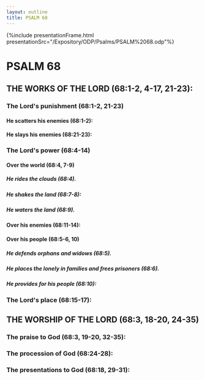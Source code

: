 ```yaml
---
layout: outline
title: PSALM 68
---
```

{%include presentationFrame.html presentationSrc="/Expository/ODP/Psalms/PSALM%2068.odp"%}

# PSALM 68 
## THE WORKS OF THE LORD (68:1-2, 4-17, 21-23): 
###  The Lord\'s punishment (68:1-2, 21-23) 
####  He scatters his enemies (68:1-2): 
####  He slays his enemies (68:21-23): 
###  The Lord\'s power (68:4-14) 
####  Over the world (68:4, 7-9) 
#####  He rides the clouds (68:4). 
#####  He shakes the land (68:7-8): 
#####  He waters the land (68:9). 
####  Over his enemies (68:11-14): 
####  Over his people (68:5-6, 10) 
#####  He defends orphans and widows (68:5). 
#####  He places the lonely in families and frees prisoners (68:6). 
#####  He provides for his people (68:10): 
###  The Lord\'s place (68:15-17): 
## THE WORSHIP OF THE LORD (68:3, 18-20, 24-35) 
###  The praise to God (68:3, 19-20, 32-35): 
###  The procession of God (68:24-28): 
###  The presentations to God (68:18, 29-31): 

